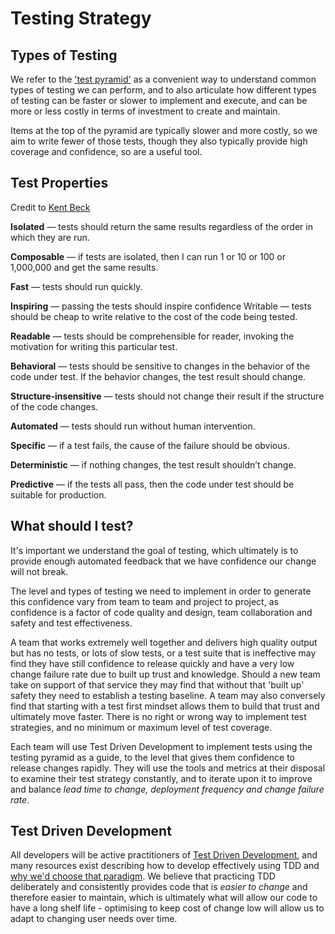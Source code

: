 # Testing Strategy

## Types of Testing

We refer to the ['test pyramid'](https://martinfowler.com/bliki/TestPyramid.html) as a convenient way to understand common types of testing we can perform, and to also articulate how different types of testing can be faster or slower to implement and execute, and can be more or less costly in terms of investment to create and maintain.

Items at the top of the pyramid are typically slower and more costly, so we aim to write fewer of those tests, though they also typically provide high coverage and confidence, so are a useful tool.

## Test Properties

Credit to [Kent Beck](https://medium.com/@kentbeck_7670/test-desiderata-94150638a4b3)

**Isolated** — tests should return the same results regardless of the order in which they are run.

**Composable** — if tests are isolated, then I can run 1 or 10 or 100 or 1,000,000 and get the same results.

**Fast** — tests should run quickly.

**Inspiring** — passing the tests should inspire confidence
Writable — tests should be cheap to write relative to the cost of the code being tested.

**Readable** — tests should be comprehensible for reader, invoking the motivation for writing this particular test.

**Behavioral** — tests should be sensitive to changes in the behavior of the code under test. If the behavior changes, the test result should change.

**Structure-insensitive** — tests should not change their result if the structure of the code changes.

**Automated** — tests should run without human intervention.

**Specific** — if a test fails, the cause of the failure should be obvious.

**Deterministic** — if nothing changes, the test result shouldn’t change.

**Predictive** — if the tests all pass, then the code under test should be suitable for production.

## What should I test?

It's important we understand the goal of testing, which ultimately is to provide enough automated feedback that we have confidence our change will not break.

The level and types of testing we need to implement in order to generate this confidence vary from team to team and project to project, as confidence is a factor of code quality and design, team collaboration and safety and test effectiveness.

A team that works extremely well together and delivers high quality output but has no tests, or lots of slow tests, or a test suite that is ineffective may find they have still confidence to release quickly and have a very low change failure rate due to built up trust and knowledge. Should a new team take on support of that service they may find that without that 'built up' safety they need to establish a testing baseline. A team may also conversely find that starting with a test first mindset allows them to build that trust and ultimately move faster. There is no right or wrong way to implement test strategies, and no minimum or maximum level of test coverage.

Each team will use Test Driven Development to implement tests using the testing pyramid as a guide, to the level that gives them confidence to release changes rapidly. They will use the tools and metrics at their disposal to examine their test strategy constantly, and to iterate upon it to improve and balance _lead time to change, deployment frequency and change failure rate_.

## Test Driven Development

All developers will be active practitioners of [Test Driven Development](https://en.wikipedia.org/wiki/Test-driven_development), and many resources exist describing how to develop effectively using TDD and [why we'd choose that paradigm](https://www.codica.com/blog/test-driven-development-benefits/). We believe that practicing TDD deliberately and consistently provides code that is _easier to change_ and therefore easier to maintain, which is ultimately what will allow our code to have a long shelf life - optimising to keep cost of change low will allow us to adapt to changing user needs over time.
